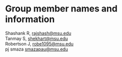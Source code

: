 # Group member names and information

Shashank R, rajshash@msu.edu <br>
Tanmay S, shekhart@msu.edu <br>
Robertson J, robe1095@msu.edu <br>
pj smaza smazapau@msu.edu <br>
